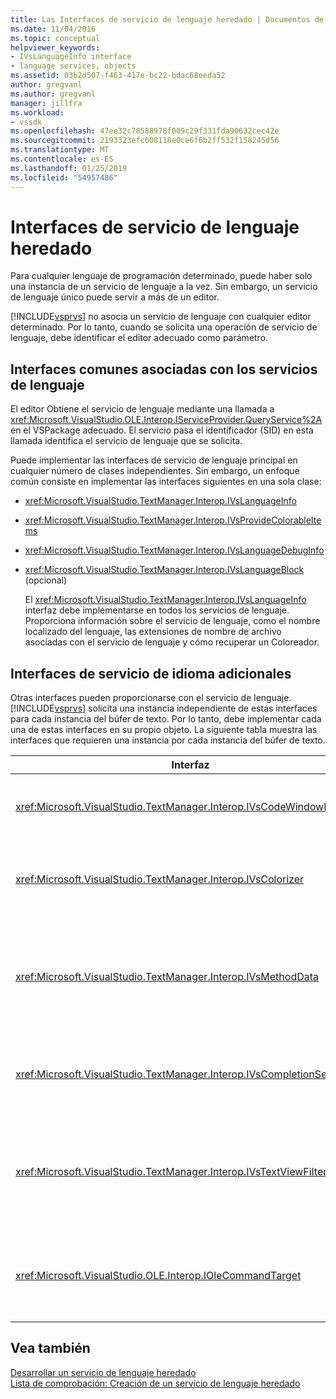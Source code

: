 ```yaml
---
title: Las Interfaces de servicio de lenguaje heredado | Documentos de Microsoft
ms.date: 11/04/2016
ms.topic: conceptual
helpviewer_keywords:
- IVsLanguageInfo interface
- language services, objects
ms.assetid: 03b2d507-f463-417e-bc22-bdac68eeda52
author: gregvanl
ms.author: gregvanl
manager: jillfra
ms.workload:
- vssdk
ms.openlocfilehash: 47ee32c78588978f009c29f331fda90632cec42e
ms.sourcegitcommit: 2193323efc608118e0ce6f6b2ff532f158245d56
ms.translationtype: MT
ms.contentlocale: es-ES
ms.lasthandoff: 01/25/2019
ms.locfileid: "54957486"
---
```

# <a name="legacy-language-service-interfaces"></a>Interfaces de servicio de lenguaje heredado
Para cualquier lenguaje de programación determinado, puede haber solo una instancia de un servicio de lenguaje a la vez. Sin embargo, un servicio de lenguaje único puede servir a más de un editor.  
  
 [!INCLUDE[vsprvs](../../code-quality/includes/vsprvs_md.md)] no asocia un servicio de lenguaje con cualquier editor determinado. Por lo tanto, cuando se solicita una operación de servicio de lenguaje, debe identificar el editor adecuado como parámetro.  
  
## <a name="common-interfaces-associated-with-language-services"></a>Interfaces comunes asociadas con los servicios de lenguaje  
 El editor Obtiene el servicio de lenguaje mediante una llamada a <xref:Microsoft.VisualStudio.OLE.Interop.IServiceProvider.QueryService%2A> en el VSPackage adecuado. El servicio pasa el identificador (SID) en esta llamada identifica el servicio de lenguaje que se solicita.  
  
 Puede implementar las interfaces de servicio de lenguaje principal en cualquier número de clases independientes. Sin embargo, un enfoque común consiste en implementar las interfaces siguientes en una sola clase:  
  
- <xref:Microsoft.VisualStudio.TextManager.Interop.IVsLanguageInfo>  
  
- <xref:Microsoft.VisualStudio.TextManager.Interop.IVsProvideColorableItems>  
  
- <xref:Microsoft.VisualStudio.TextManager.Interop.IVsLanguageDebugInfo>  
  
- <xref:Microsoft.VisualStudio.TextManager.Interop.IVsLanguageBlock> (opcional)  
  
  El <xref:Microsoft.VisualStudio.TextManager.Interop.IVsLanguageInfo> interfaz debe implementarse en todos los servicios de lenguaje. Proporciona información sobre el servicio de lenguaje, como el nombre localizado del lenguaje, las extensiones de nombre de archivo asociadas con el servicio de lenguaje y cómo recuperar un Coloreador.  
  
## <a name="additional-language-service-interfaces"></a>Interfaces de servicio de idioma adicionales  
 Otras interfaces pueden proporcionarse con el servicio de lenguaje. [!INCLUDE[vsprvs](../../code-quality/includes/vsprvs_md.md)] solicita una instancia independiente de estas interfaces para cada instancia del búfer de texto. Por lo tanto, debe implementar cada una de estas interfaces en su propio objeto. La siguiente tabla muestra las interfaces que requieren una instancia por cada instancia del búfer de texto.  
  
|Interfaz|Descripción|  
|---------------|-----------------|  
|<xref:Microsoft.VisualStudio.TextManager.Interop.IVsCodeWindowManager>|Administra los elementos gráficos de ventana de código, como la barra desplegable. Puede obtener esta interfaz mediante el <xref:Microsoft.VisualStudio.TextManager.Interop.IVsLanguageInfo.GetCodeWindowManager%2A> método. Hay un <xref:Microsoft.VisualStudio.TextManager.Interop.IVsCodeWindowManager> por ventana de código.|  
|<xref:Microsoft.VisualStudio.TextManager.Interop.IVsColorizer>|Colorea delimitadores y palabras clave del lenguaje. Puede obtener esta interfaz mediante el <xref:Microsoft.VisualStudio.TextManager.Interop.IVsLanguageInfo.GetColorizer%2A> método. <xref:Microsoft.VisualStudio.TextManager.Interop.IVsColorizer> se llama en tiempo de dibujo. Evitar el trabajo de cálculo intensivo dentro de <xref:Microsoft.VisualStudio.TextManager.Interop.IVsColorizer> o podría verse afectado el rendimiento.|  
|<xref:Microsoft.VisualStudio.TextManager.Interop.IVsMethodData>|Proporciona información sobre herramientas de parámetro de IntelliSense. Cuando el servicio de lenguaje reconoce debe ser un carácter que indica que los datos método muestran, como un paréntesis de apertura, llama el <xref:Microsoft.VisualStudio.TextManager.Interop.IVsMethodTipWindow.SetMethodData%2A> vista de método para notificar el texto que el servicio de lenguaje está listo para mostrar una información sobre herramientas de información de parámetro. La vista de texto, a continuación, llama de nuevo mediante el servicio de lenguaje mediante los métodos de la <xref:Microsoft.VisualStudio.TextManager.Interop.IVsMethodData> interfaz para obtener la información necesaria para mostrar la información sobre herramientas.|  
|<xref:Microsoft.VisualStudio.TextManager.Interop.IVsCompletionSet>|Proporciona la finalización de instrucciones de IntelliSense. Cuando el servicio de lenguaje está listo para mostrar una lista de finalización, llama a la <xref:Microsoft.VisualStudio.TextManager.Interop.IVsTextView.UpdateCompletionStatus%2A> método en la vista de texto. La vista de texto, a continuación, llama de nuevo al servicio de lenguaje por uso de métodos en el <xref:Microsoft.VisualStudio.TextManager.Interop.IVsCompletionSet> objeto.|  
|<xref:Microsoft.VisualStudio.TextManager.Interop.IVsTextViewFilter>|Permite la modificación de la vista de texto mediante el controlador de comandos. La clase en el que implementa el <xref:Microsoft.VisualStudio.TextManager.Interop.IVsTextViewFilter> también debe implementar la interfaz de la <xref:Microsoft.VisualStudio.OLE.Interop.IOleCommandTarget> interfaz. Recupera la vista de texto el <xref:Microsoft.VisualStudio.TextManager.Interop.IVsTextViewFilter> objeto consultando la <xref:Microsoft.VisualStudio.OLE.Interop.IOleCommandTarget> objeto que se pasa a la <xref:Microsoft.VisualStudio.TextManager.Interop.IVsTextView.AddCommandFilter%2A> método. Debe haber un <xref:Microsoft.VisualStudio.TextManager.Interop.IVsTextViewFilter> objeto para cada vista.|  
|<xref:Microsoft.VisualStudio.OLE.Interop.IOleCommandTarget>|Intercepta comandos que el usuario escribe en la ventana de código. Supervisar los resultados de su <xref:Microsoft.VisualStudio.OLE.Interop.IOleCommandTarget> implementación para proporcionar información de finalización personalizada y ver la modificación<br /><br /> Para pasar su <xref:Microsoft.VisualStudio.OLE.Interop.IOleCommandTarget> objeto a la vista de texto, llamada <xref:Microsoft.VisualStudio.TextManager.Interop.IVsTextView.AddCommandFilter%2A>.|  
  
## <a name="see-also"></a>Vea también  
 [Desarrollar un servicio de lenguaje heredado](../../extensibility/internals/developing-a-legacy-language-service.md)   
 [Lista de comprobación: Creación de un servicio de lenguaje heredado](../../extensibility/internals/checklist-creating-a-legacy-language-service.md)